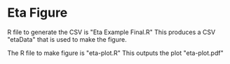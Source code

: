 # Eta Figure

R file to generate the CSV is "Eta Example Final.R"  This produces a CSV "etaData" that is used to make the figure.

The R file to make figure is "eta-plot.R" This outputs the plot "eta-plot.pdf"

